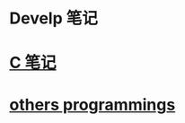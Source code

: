 <link href="../css/style.css" rel="stylesheet" type="text/css" />


# Develp 笔记

# [C 笔记](c.md)
# [others programmings](other_program.md)

